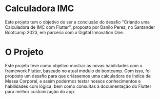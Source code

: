 # Calculadora IMC

Este projeto tem o objetivo de ser a conclusão do desafio "Criando uma Calculadora de IMC com Flutter", proposto por Danilo Perez, no Santander Bootcamp 2023, em parceria com a Digital Innovation One.

# O Projeto

Este projeto teve como objetivo mostrar as novas habilidades com o framework Flutter, baseado no atual módulo do bootcamp. Com isso, foi proposto um desafio para que criássemos uma calculadora de Índice de Massa Corporal, e assim podermos testar nossos conhecimentos e habilidades com lógica, bem como consultas à documentação do Flutter para melhor customização do app.

